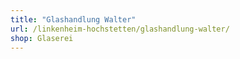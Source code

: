 ```yaml
---
title: "Glashandlung Walter"
url: /linkenheim-hochstetten/glashandlung-walter/
shop: Glaserei
---
```

